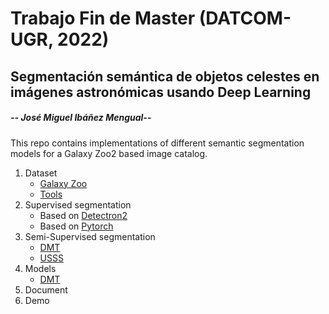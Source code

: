 # Trabajo Fin  de Master (DATCOM-UGR, 2022)
## Segmentación semántica de objetos celestes en imágenes astronómicas usando Deep Learning 
##### -- José Miguel Ibáñez Mengual--

This repo contains implementations of different semantic segmentation models for a Galaxy Zoo2 based image catalog.

1. Dataset
   - [Galaxy Zoo](https://data.galaxyzoo.org/) 
   - [Tools](https://github.com/jm-ibanez/TFM/tree/main/Dataset) 
3. Supervised segmentation
   - Based on [Detectron2](https://github.com/facebookresearch/detectron2)
   - Based on [Pytorch](https://github.com/yassouali/pytorch-segmentation) 
4. Semi-Supervised segmentation
   - [DMT](https://github.com/voldemortX/DST-CBC/blob/master/README.md)
   - [USSS](https://github.com/tarun005/USSS_ICCV19)
5. Models
   - [DMT](https://tensorboard.dev/experiment/djB0GHj0QcOm5MhbFGoAXg/#scalars)
6. Document
7. Demo
